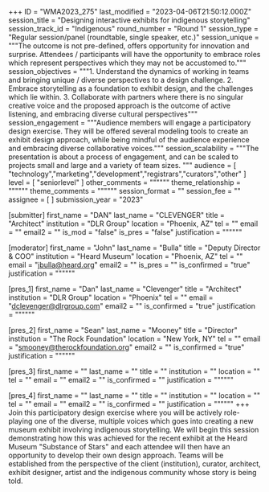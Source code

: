 +++
ID = "WMA2023_275"
last_modified = "2023-04-06T21:50:12.000Z"
session_title = "Designing interactive exhibits for indigenous storytelling"
session_track_id = "Indigenous"
round_number = "Round 1"
session_type = "Regular session/panel (roundtable, single speaker, etc.)"
session_unique = """The outcome is not pre-defined, offers opportunity for innovation and surprise. Attendees / participants will have the opportunity to embrace roles which represent perspectives which they may not be accustomed to."""
session_objectives = """1. Understand the dynamics of working in teams and bringing unique / diverse perspectives to a design challenge.
2. Embrace storytelling as a foundation to exhibit design, and the challenges which lie within. 
3. Collaborate with partners where there is no singular creative voice and the proposed approach is the outcome of active listening, and embracing diverse cultural perspectives"""
session_engagement = """Audience members will engage a participatory design exercise. They will be offered several modeling tools to create an exhibit design approach, while being mindful of the audience experience and embracing diverse collaborative voices."""
session_scalability = """The presentation is about a process of engagement, and can be scaled to projects small and large and a variety of team sizes. 
"""
audience = [ "technology","marketing","development","registrars","curators","other" ]
level = [ "seniorlevel" ]
other_comments = """"""
theme_relationship = """"""
theme_comments = """"""
session_format = ""
session_fee = ""
assignee = [  ]
submission_year = "2023"

[submitter]
first_name = "DAN"
last_name = "CLEVENGER"
title = "Architect"
institution = "DLR Group"
location = "Phoenix, AZ"
tel = ""
email = ""
email2 = ""
is_mod = "false"
is_pres = "false"
justification = """"""

[moderator]
first_name = "John"
last_name = "Bulla"
title = "Deputy Director & COO"
institution = "Heard Museum"
location = "Phoenix, AZ"
tel = ""
email = "jbulla@heard.org"
email2 = ""
is_pres = ""
is_confirmed = "true"
justification = """"""

[pres_1]
first_name = "Dan"
last_name = "Clevenger"
title = "Architect"
institution = "DLR Group"
location = "Phoenix"
tel = ""
email = "dclevenger@dlrgroup.com"
email2 = ""
is_confirmed = "true"
justification = """"""

[pres_2]
first_name = "Sean"
last_name = "Mooney"
title = "Director"
institution = "The Rock Foundation"
location = "New York, NY"
tel = ""
email = "smooney@therockfoundation.org"
email2 = ""
is_confirmed = "true"
justification = """"""

[pres_3]
first_name = ""
last_name = ""
title = ""
institution = ""
location = ""
tel = ""
email = ""
email2 = ""
is_confirmed = ""
justification = """"""

[pres_4]
first_name = ""
last_name = ""
title = ""
institution = ""
location = ""
tel = ""
email = ""
email2 = ""
is_confirmed = ""
justification = """"""
+++
Join this participatory design exercise where you will be actively role-playing one of the diverse, multiple voices which goes into creating a new museum exhibit involving indigenous storytelling. We will begin this session demonstrating how this was achieved for the recent exhibit at the Heard Museum "Substance of Stars" and each attendee will then have an opportunity to develop their own design approach. Teams will be established from the perspective of the client (institution), curator, architect, exhibit designer, artist and the indigenous community whose story is being told. 
